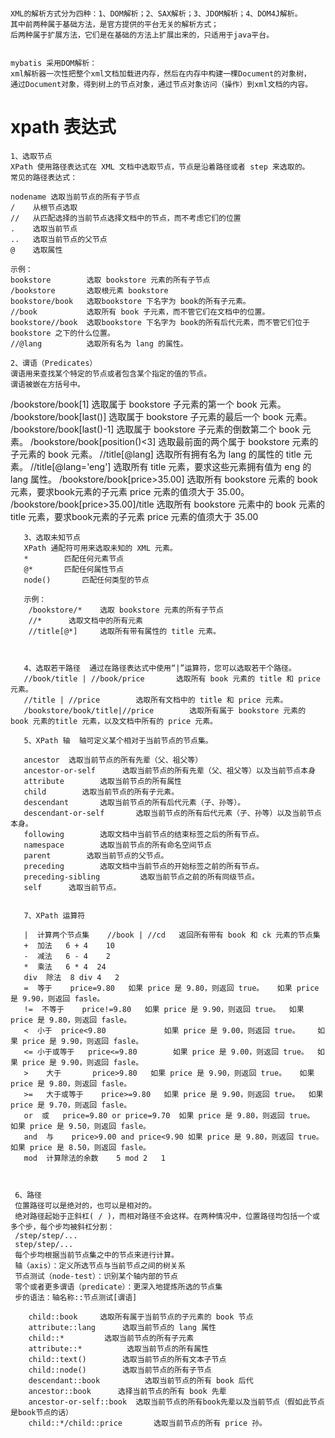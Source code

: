 # 
    XML的解析方式分为四种：1、DOM解析；2、SAX解析；3、JDOM解析；4、DOM4J解析。
    其中前两种属于基础方法，是官方提供的平台无关的解析方式；
    后两种属于扩展方法，它们是在基础的方法上扩展出来的，只适用于java平台。 
    
    
    mybatis 采用DOM解析：
    xml解析器一次性把整个xml文档加载进内存，然后在内存中构建一棵Document的对象树，
    通过Document对象，得到树上的节点对象，通过节点对象访问（操作）到xml文档的内容。
    
    
# xpath 表达式
    1、选取节点
    XPath 使用路径表达式在 XML 文档中选取节点，节点是沿着路径或者 step 来选取的。
    常见的路径表达式：
    
    nodename 选取当前节点的所有子节点
    /    从根节点选取
    //   从匹配选择的当前节点选择文档中的节点，而不考虑它们的位置
    .    选取当前节点
    ..   选取当前节点的父节点
    @    选取属性
    
    示例：
    bookstore        选取 bookstore 元素的所有子节点
    /bookstore       选取根元素 bookstore
    bookstore/book   选取bookstore 下名字为 book的所有子元素。
    //book           选取所有 book 子元素，而不管它们在文档中的位置。
    bookstore//book  选取bookstore 下名字为 book的所有后代元素，而不管它们位于 bookstore 之下的什么位置。
    //@lang          选取所有名为 lang 的属性。    
    
    2、谓语（Predicates）
    谓语用来查找某个特定的节点或者包含某个指定的值的节点。
    谓语被嵌在方括号中。
    
   /bookstore/book[1]                    选取属于 bookstore 子元素的第一个 book 元素。
   /bookstore/book[last()]               选取属于 bookstore 子元素的最后一个 book 元素。
   /bookstore/book[last()-1]             选取属于 bookstore 子元素的倒数第二个 book 元素。
   /bookstore/book[position()<3]         选取最前面的两个属于 bookstore 元素的子元素的 book 元素。
   //title[@lang]                        选取所有拥有名为 lang 的属性的 title 元素。
   //title[@lang='eng']                  选取所有 title 元素，要求这些元素拥有值为 eng 的 lang 属性。
   /bookstore/book[price>35.00]          选取所有 bookstore 元素的 book 元素，要求book元素的子元素 price 元素的值须大于 35.00。
   /bookstore/book[price>35.00]/title    选取所有 bookstore 元素中的 book 元素的 title 元素，要求book元素的子元素 price 元素的值须大于 35.00
   
       3、选取未知节点
       XPath 通配符可用来选取未知的 XML 元素。
       *        匹配任何元素节点
       @*       匹配任何属性节点
       node()       匹配任何类型的节点
       
       示例：
        /bookstore/*    选取 bookstore 元素的所有子节点
        //*      选取文档中的所有元素
        //title[@*]     选取所有带有属性的 title 元素。
        
        
       
       4、选取若干路径  通过在路径表达式中使用“|”运算符，您可以选取若干个路径。
       //book/title | //book/price       选取所有 book 元素的 title 和 price 元素。
       //title | //price        选取所有文档中的 title 和 price 元素。
       /bookstore/book/title|//price        选取所有属于 bookstore 元素的 book 元素的title 元素，以及文档中所有的 price 元素。
       
       5、XPath 轴  轴可定义某个相对于当前节点的节点集。
       
       ancestor  选取当前节点的所有先辈（父、祖父等）
       ancestor-or-self      选取当前节点的所有先辈（父、祖父等）以及当前节点本身
       attribute        选取当前节点的所有属性
       child        选取当前节点的所有子元素。
       descendant       选取当前节点的所有后代元素（子、孙等）。
       descendant-or-self       选取当前节点的所有后代元素（子、孙等）以及当前节点本身。
       following        选取文档中当前节点的结束标签之后的所有节点。
       namespace        选取当前节点的所有命名空间节点
       parent        选取当前节点的父节点。
       preceding        选取文档中当前节点的开始标签之前的所有节点。
       preceding-sibling         选取当前节点之前的所有同级节点。
       self      选取当前节点。
       
       
       7、XPath 运算符
       
       |  计算两个节点集    //book | //cd   返回所有带有 book 和 ck 元素的节点集
       +  加法   6 + 4    10
       -  减法   6 - 4    2
       *  乘法   6 * 4  24
       div  除法  8 div 4   2
       =  等于    price=9.80   如果 price 是 9.80，则返回 true。   如果 price 是 9.90，则返回 fasle。
       !=  不等于    price!=9.80   如果 price 是 9.90，则返回 true。  如果 price 是 9.80，则返回 fasle。
       <  小于  price<9.80             如果 price 是 9.00，则返回 true。    如果 price 是 9.90，则返回 fasle。
       <= 小于或等于   price<=9.80        如果 price 是 9.00，则返回 true。  如果 price 是 9.90，则返回 fasle。
       >    大于       price>9.80   如果 price 是 9.90，则返回 true。   如果 price 是 9.80，则返回 fasle。
       >=   大于或等于    price>=9.80   如果 price 是 9.90，则返回 true。  如果 price 是 9.70，则返回 fasle。
       or  或   price=9.80 or price=9.70  如果 price 是 9.80，则返回 true。  如果 price 是 9.50，则返回 fasle。
       and  与    price>9.00 and price<9.90 如果 price 是 9.80，则返回 true。    如果 price 是 8.50，则返回 fasle。
       mod  计算除法的余数    5 mod 2   1
       
       
       
     6、路径
     位置路径可以是绝对的，也可以是相对的。
     绝对路径起始于正斜杠( / )，而相对路径不会这样。在两种情况中，位置路径均包括一个或多个步，每个步均被斜杠分割：
     /step/step/...
     step/step/...
     每个步均根据当前节点集之中的节点来进行计算。
     轴（axis）：定义所选节点与当前节点之间的树关系
     节点测试（node-test）：识别某个轴内部的节点
     零个或者更多谓语（predicate）：更深入地提炼所选的节点集
     步的语法：轴名称::节点测试[谓语]

        child::book     选取所有属于当前节点的子元素的 book 节点
        attribute::lang      选取当前节点的 lang 属性
        child::*         选取当前节点的所有子元素
        attribute::*          选取当前节点的所有属性
        child::text()        选取当前节点的所有文本子节点
        child::node()        选取当前节点的所有子节点
        descendant::book          选取当前节点的所有 book 后代
        ancestor::book      选择当前节点的所有 book 先辈
        ancestor-or-self::book  选取当前节点的所有book先辈以及当前节点（假如此节点是book节点的话）
        child::*/child::price       选取当前节点的所有 price 孙。
        
        
     
       
       
      